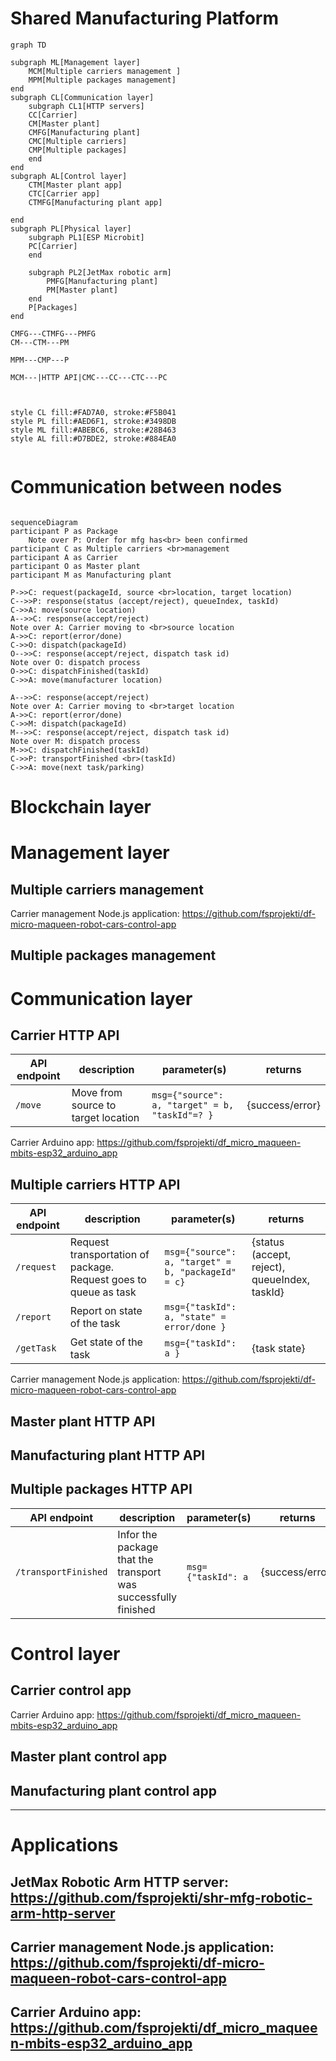 # Shared Manufacturing Platform

```mermaid
graph TD

subgraph ML[Management layer]
    MCM[Multiple carriers management ]
    MPM[Multiple packages management]
end
subgraph CL[Communication layer]
    subgraph CL1[HTTP servers]
    CC[Carrier]
    CM[Master plant]
    CMFG[Manufacturing plant]
    CMC[Multiple carriers]
    CMP[Multiple packages]
    end  
end
subgraph AL[Control layer]
    CTM[Master plant app]
    CTC[Carrier app]
    CTMFG[Manufacturing plant app]
   
end
subgraph PL[Physical layer]
    subgraph PL1[ESP Microbit]
    PC[Carrier]
    end
   
    subgraph PL2[JetMax robotic arm]
        PMFG[Manufacturing plant]
        PM[Master plant]
    end
    P[Packages]
end

CMFG---CTMFG---PMFG
CM---CTM---PM

MPM---CMP---P

MCM---|HTTP API|CMC---CC---CTC---PC



style CL fill:#FAD7A0, stroke:#F5B041
style PL fill:#AED6F1, stroke:#3498DB
style ML fill:#ABEBC6, stroke:#28B463
style AL fill:#D7BDE2, stroke:#884EA0


```

# Communication between nodes

```mermaid

sequenceDiagram
participant P as Package
    Note over P: Order for mfg has<br> been confirmed
participant C as Multiple carriers <br>management
participant A as Carrier
participant O as Master plant 
participant M as Manufacturing plant 

P->>C: request(packageId, source <br>location, target location)
C-->>P: response(status (accept/reject), queueIndex, taskId)
C->>A: move(source location)
A-->>C: response(accept/reject)
Note over A: Carrier moving to <br>source location
A->>C: report(error/done)
C->>O: dispatch(packageId)
O-->>C: response(accept/reject, dispatch task id)
Note over O: dispatch process
O->>C: dispatchFinished(taskId)
C->>A: move(manufacturer location)

A-->>C: response(accept/reject)
Note over A: Carrier moving to <br>target location
A->>C: report(error/done)
C->>M: dispatch(packageId)
M-->>C: response(accept/reject, dispatch task id)
Note over M: dispatch process
M->>C: dispatchFinished(taskId)
C->>P: transportFinished <br>(taskId)
C->>A: move(next task/parking)

```

# Blockchain layer

# Management layer
## Multiple carriers management

Carrier management Node.js application: https://github.com/fsprojekti/df-micro-maqueen-robot-cars-control-app

## Multiple packages management

# Communication layer

## Carrier HTTP API

| API endpoint | description | parameter(s) | returns |
| ------------ | ----------- | ------------ | ------- |
| <code>/move</code> | Move from source to target location | <code>msg={"source": a, "target" = b, "taskId"=? }</code> |{success/error}|

Carrier Arduino app: https://github.com/fsprojekti/df_micro_maqueen-mbits-esp32_arduino_app

## Multiple carriers HTTP API

| API endpoint | description | parameter(s) | returns |
| ------------ | ----------- | ------------ | ------- |
| <code>/request</code> | Request transportation of package. Request goes to queue as task | <code>msg={"source": a, "target" = b, "packageId" = c}</code> |{status (accept, reject), queueIndex, taskId}|
| <code>/report</code> | Report on state of the task | <code>msg={"taskId": a, "state" = error/done }</code> ||
| <code>/getTask</code> | Get state of the task | <code>msg={"taskId": a }</code> |{task state}|

Carrier management Node.js application: https://github.com/fsprojekti/df-micro-maqueen-robot-cars-control-app

## Master plant HTTP API
## Manufacturing plant HTTP API
## Multiple packages HTTP API

| API endpoint | description | parameter(s) | returns |
| ------------ | ----------- | ------------ | ------- |
| <code>/transportFinished</code> | Infor the package that the transport was successfully finished | <code>msg={"taskId": a</code> |{success/error}|

# Control layer
## Carrier control app

Carrier Arduino app: https://github.com/fsprojekti/df_micro_maqueen-mbits-esp32_arduino_app

## Master plant control app
## Manufacturing plant control app

---

# Applications
## JetMax Robotic Arm HTTP server: https://github.com/fsprojekti/shr-mfg-robotic-arm-http-server
## Carrier management Node.js application: https://github.com/fsprojekti/df-micro-maqueen-robot-cars-control-app
## Carrier Arduino app: https://github.com/fsprojekti/df_micro_maqueen-mbits-esp32_arduino_app


